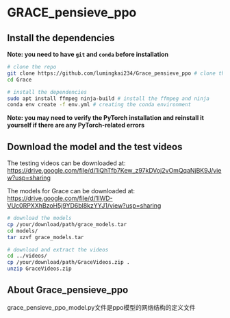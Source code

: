 # GRACE_pensieve_ppo

## Install the dependencies

**Note: you need to have `git` and `conda` before installation**
```bash
# clone the repo
git clone https://github.com/lumingkai234/Grace_pensieve_ppo # clone the repo
cd Grace

# install the dependencies
sudo apt install ffmpeg ninja-build # install the ffmpeg and ninja
conda env create -f env.yml # creating the conda environment
```

**Note: you may need to verify the PyTorch installation and reinstall it yourself if there are any PyTorch-related errors**




## Download the model and the test videos

The testing videos can be downloaded at: https://drive.google.com/file/d/1iQhTfb7Kew_z97kDVoj2vOmQqaNjBK9J/view?usp=sharing

The models for Grace can be downloaded at: https://drive.google.com/file/d/1IWD-VUc0RPXXhBzoH5j9YD6bl8kzYYJ1/view?usp=sharing

```bash
# download the models
cp /your/download/path/grace_models.tar
cd models/
tar xzvf grace_models.tar 

# download and extract the videos
cd ../videos/
cp /your/download/path/GraceVideos.zip .
unzip GraceVideos.zip
```

## About Grace_pensieve_ppo
grace_pensieve_ppo_model.py文件是ppo模型的网络结构的定义文件


